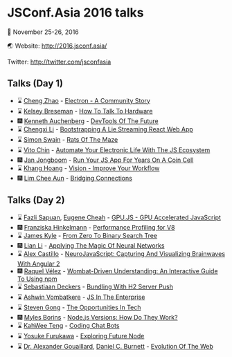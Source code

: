 JSConf.Asia 2016 talks
===

:calendar: November 25-26, 2016

:earth_asia: Website: http://2016.jsconf.asia/ 

Twitter: http://twitter.com/jsconfasia

Talks (Day 1)
---

- :hourglass: [Cheng Zhao](https://twitter.com/zcbenz) - [Electron - A Community Story]()
- :hourglass: [Kelsey Breseman](https://twitter.com/SelkeyMoonbeam) - [How To Talk To Hardware]()
- :fireworks: [Kenneth Auchenberg](https://twitter.com/auchenberg) - [DevTools Of The Future](https://speakerdeck.com/auchenberg/devtools-of-the-future-jsconf-asia-2016-singapore)
- :hourglass: [Chengxi Li]() - [Bootstrapping A Lie Streaming React Web App]()
- :hourglass: [Simon Swain](https://twitter.com/simon_swain) - [Rats Of The Maze](https://ratsofthemaze.com/)
- :hourglass: [Vito Chin](https://twitter.com/vitoc) - [Automate Your Electronic Life With The JS Ecosystem]()
- :fireworks: [Jan Jongboom](https://twitter.com/janjongboom) - [Run Your JS App For Years On A Coin Cell](http://www.slideshare.net/janjongboom/run-your-javascript-app-for-years-on-a-coin-cell-jsconfasia-2016)
- :hourglass: [Khang Hoang](https://twitter.com/khanght) - [Vision - Improve Your Workflow]()
- :fireworks: [Lim Chee Aun](https://twitter.com/cheeaun) - [Bridging Connections](https://speakerdeck.com/cheeaun/bridging-connections)

Talks (Day 2)
---

- :hourglass: [Fazli Sapuan](https://fazli.sapuan.org/), [Eugene Cheah](https://github.com/picoCreator) - [GPU.JS - GPU Accelerated JavaScript]()
- :fireworks: [Franziska Hinkelmann](https://twitter.com/fhinkel) - [Performance Profiling for V8](https://github.com/fhinkel/PerformanceProfiling/blob/master/JSConfAsia2016.pdf)
- :hourglass: [James Kyle](https://twitter.com/thejameskyle) - [From Zero To Binary Search Tree]()
- :fireworks: [Lian Li](https://twitter.com/Chimney42) - [Applying The Magic Of Neural Networks](https://slidr.io/Chimney42/applying-the-magic-of-neural-networks-jsconf-asia-edition#1)
- :hourglass: [Alex Castillo](https://twitter.com/castillo__io) - [NeuroJavaScript: Capturing And Visualizing Brainwaves With Angular 2]()
- :fireworks: [Raquel Vélez](https://twitter.com/rockbot) - [Wombat-Driven Understanding: An Interactive Guide To Using npm](https://speakerdeck.com/rockbot/wombat-driven-understanding-an-interactive-guide-to-using-npm)
- :hourglass: [Sebastiaan Deckers](https://twitter.com/sebdeckers) - [Bundling With H2 Server Push]()
- :hourglass: [Ashwin Vombatkere]() - [JS In The Enterprise]()
- :hourglass: [Steven Gong](https://twitter.com/stevengong) - [The Opportunities In Tech]()
- :fireworks: [Myles Borins](https://twitter.com/thealphanerd) - [Node.js Versions: How Do They Work?](https://kni.sh/jsconf-asia-2016/)
- :hourglass: [KahWee Teng](https://twitter.com/kahwee) - [Coding Chat Bots]()
- :hourglass: [Yosuke Furukawa](https://twitter.com/yosuke_furukawa) - [Exploring Future Node]()
- :hourglass: [Dr. Alexander Gouaillard](https://twitter.com/agouaillard), [Daniel C. Burnett](https://twitter.com/danielcburnett) - [Evolution Of The Web]()
